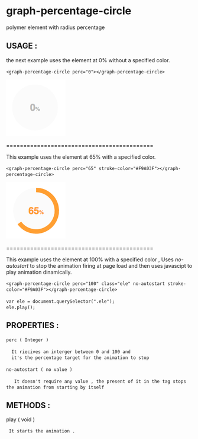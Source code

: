 # graph-percentage-circle

polymer element with radius percentage





## USAGE :

the next example uses the element at 0% without a specified color.

    <graph-percentage-circle perc="0"></graph-percentage-circle>

![alt tag](img/element_at_0_perc.gif)

===========================================

This example uses the element at 65% with a specified color.

    <graph-percentage-circle perc="65" stroke-color="#F9A03F"></graph-percentage-circle>

![alt tag](img/graph-percentage-circle.gif)

===========================================

This example uses the element at 100% with a specified color , Uses _no-autostart_ to stop  the animation firing at page load and then uses javascipt to play animation dinamically.

    <graph-percentage-circle perc="100" class="ele" no-autostart stroke-color="#F9A03F"></graph-percentage-circle>

    var ele = document.querySelector(".ele");
    ele.play();


## PROPERTIES :

    perc ( Integer )

      It riecives an interger between 0 and 100 and
      it's the percentage target for the animation to stop

    no-autostart ( no value )

       It doesn't require any value , the present of it in the tag stops the animation from starting by itself

## METHODS :

   play ( void )

     It starts the animation .
